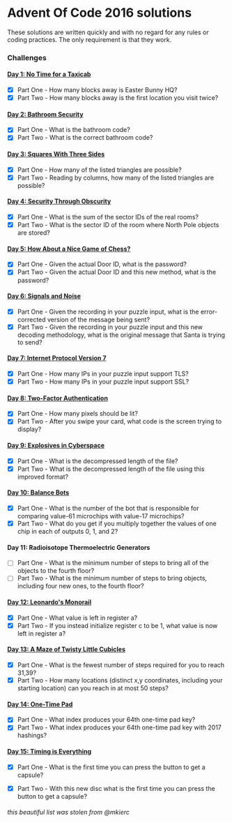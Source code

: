 # Advent Of Code 2016 solutions
These solutions are written quickly and with no regard for any rules or coding practices.
The only requirement is that they work.

### Challenges
#### [Day 1: No Time for a Taxicab](src/day1.py)
- [x] Part One - How many blocks away is Easter Bunny HQ?
- [x] Part Two - How many blocks away is the first location you visit twice?

#### [Day 2: Bathroom Security](src/day2.py)
- [x] Part One - What is the bathroom code?
- [x] Part Two - What is the correct bathroom code?

#### [Day 3: Squares With Three Sides](src/day3.py)
- [x] Part One - How many of the listed triangles are possible?
- [x] Part Two - Reading by columns, how many of the listed triangles are possible?

#### [Day 4: Security Through Obscurity](src/day4.py)
- [x] Part One - What is the sum of the sector IDs of the real rooms?
- [x] Part Two - What is the sector ID of the room where North Pole objects are stored?

#### [Day 5: How About a Nice Game of Chess?](src/day5.py)
- [x] Part One - Given the actual Door ID, what is the password?
- [x] Part Two - Given the actual Door ID and this new method, what is the password?

#### [Day 6: Signals and Noise](src/day6.py)
- [x] Part One - Given the recording in your puzzle input, what is the error-corrected version of the message being sent?
- [x] Part Two - Given the recording in your puzzle input and this new decoding methodology, what is the original message that Santa is trying to send?

#### [Day 7: Internet Protocol Version 7](src/day7.py)
- [x] Part One - How many IPs in your puzzle input support TLS?
- [x] Part Two - How many IPs in your puzzle input support SSL?

#### [Day 8: Two-Factor Authentication](src/day8.py)
- [x] Part One - How many pixels should be lit?
- [x] Part Two - After you swipe your card, what code is the screen trying to display?

#### [Day 9: Explosives in Cyberspace](src/day9.py)
- [x] Part One - What is the decompressed length of the file?
- [x] Part Two - What is the decompressed length of the file using this improved format?

#### [Day 10: Balance Bots](src/day10.py)
- [x] Part One - What is the number of the bot that is responsible for comparing value-61 microchips with value-17 microchips?
- [x] Part Two - What do you get if you multiply together the values of one chip in each of outputs 0, 1, and 2?

#### Day 11: Radioisotope Thermoelectric Generators
- [ ] Part One - What is the minimum number of steps to bring all of the objects to the fourth floor?
- [ ] Part Two - What is the minimum number of steps to bring objects, including four new ones, to the fourth floor?

#### [Day 12: Leonardo's Monorail](src/day12.py)
- [x] Part One - What value is left in register a?
- [x] Part Two - If you instead initialize register c to be 1, what value is now left in register a?

#### [Day 13: A Maze of Twisty Little Cubicles](src/day13.py)
- [x] Part One - What is the fewest number of steps required for you to reach 31,39?
- [x] Part Two - How many locations (distinct x,y coordinates, including your starting location) can you reach in at most 50 steps?

#### [Day 14: One-Time Pad](src/day14.py)
- [x] Part One - What index produces your 64th one-time pad key?
- [x] Part Two - What index produces your 64th one-time pad key with 2017 hashings?

#### [Day 15: Timing is Everything](src/day15.py)
- [x] Part One - What is the first time you can press the button to get a capsule?
- [x] Part Two - With this new disc what is the first time you can press the button to get a capsule?


<h6>this beautiful list was stolen from @mkierc</h6>
